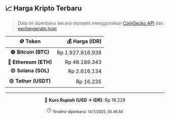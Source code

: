 

<!-- HARGA_KRIPTO -->
## 📈 Harga Kripto Terbaru

> Data ini diperbarui secara otomatis menggunakan [CoinGecko API](https://www.coingecko.com/) dan [exchangerate.host](https://exchangerate.host/)

<div align="center">

| 🪙 Token | 💰 Harga (IDR) |
|:------:|---------------:|
| 🟠 **Bitcoin (BTC)**   | Rp 1.927.916.938 |
| 🔵 **Ethereum (ETH)**  | Rp 48.189.343 |
| 🟣 **Solana (SOL)**    | Rp 2.616.134 |
| 🟢 **Tether (USDT)**   | Rp 16.235 |

---

💱 **Kurs Rupiah (USD → IDR)**: Rp 16.229

🕒 <sub>Terakhir diperbarui: 14/7/2025, 05.46.56</sub>

</div>
<!-- /HARGA_KRIPTO -->